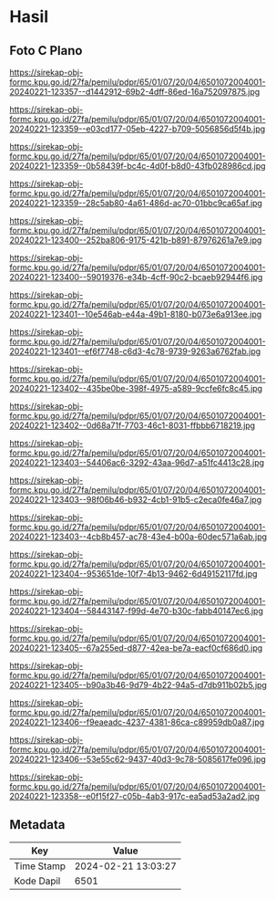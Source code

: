 # Hasil

## Foto C Plano

https://sirekap-obj-formc.kpu.go.id/27fa/pemilu/pdpr/65/01/07/20/04/6501072004001-20240221-123357--d1442912-69b2-4dff-86ed-16a752097875.jpg

https://sirekap-obj-formc.kpu.go.id/27fa/pemilu/pdpr/65/01/07/20/04/6501072004001-20240221-123359--e03cd177-05eb-4227-b709-5056856d5f4b.jpg

https://sirekap-obj-formc.kpu.go.id/27fa/pemilu/pdpr/65/01/07/20/04/6501072004001-20240221-123359--0b58439f-bc4c-4d0f-b8d0-43fb028986cd.jpg

https://sirekap-obj-formc.kpu.go.id/27fa/pemilu/pdpr/65/01/07/20/04/6501072004001-20240221-123359--28c5ab80-4a61-486d-ac70-01bbc9ca65af.jpg

https://sirekap-obj-formc.kpu.go.id/27fa/pemilu/pdpr/65/01/07/20/04/6501072004001-20240221-123400--252ba806-9175-421b-b891-87976261a7e9.jpg

https://sirekap-obj-formc.kpu.go.id/27fa/pemilu/pdpr/65/01/07/20/04/6501072004001-20240221-123400--59019376-e34b-4cff-90c2-bcaeb92944f6.jpg

https://sirekap-obj-formc.kpu.go.id/27fa/pemilu/pdpr/65/01/07/20/04/6501072004001-20240221-123401--10e546ab-e44a-49b1-8180-b073e6a913ee.jpg

https://sirekap-obj-formc.kpu.go.id/27fa/pemilu/pdpr/65/01/07/20/04/6501072004001-20240221-123401--ef6f7748-c6d3-4c78-9739-9263a6762fab.jpg

https://sirekap-obj-formc.kpu.go.id/27fa/pemilu/pdpr/65/01/07/20/04/6501072004001-20240221-123402--435be0be-398f-4975-a589-9ccfe6fc8c45.jpg

https://sirekap-obj-formc.kpu.go.id/27fa/pemilu/pdpr/65/01/07/20/04/6501072004001-20240221-123402--0d68a71f-7703-46c1-8031-ffbbb6718219.jpg

https://sirekap-obj-formc.kpu.go.id/27fa/pemilu/pdpr/65/01/07/20/04/6501072004001-20240221-123403--54406ac6-3292-43aa-96d7-a51fc4413c28.jpg

https://sirekap-obj-formc.kpu.go.id/27fa/pemilu/pdpr/65/01/07/20/04/6501072004001-20240221-123403--98f06b46-b932-4cb1-91b5-c2eca0fe46a7.jpg

https://sirekap-obj-formc.kpu.go.id/27fa/pemilu/pdpr/65/01/07/20/04/6501072004001-20240221-123403--4cb8b457-ac78-43e4-b00a-60dec571a6ab.jpg

https://sirekap-obj-formc.kpu.go.id/27fa/pemilu/pdpr/65/01/07/20/04/6501072004001-20240221-123404--953651de-10f7-4b13-9462-6d49152117fd.jpg

https://sirekap-obj-formc.kpu.go.id/27fa/pemilu/pdpr/65/01/07/20/04/6501072004001-20240221-123404--58443147-f99d-4e70-b30c-fabb40147ec6.jpg

https://sirekap-obj-formc.kpu.go.id/27fa/pemilu/pdpr/65/01/07/20/04/6501072004001-20240221-123405--67a255ed-d877-42ea-be7a-eacf0cf686d0.jpg

https://sirekap-obj-formc.kpu.go.id/27fa/pemilu/pdpr/65/01/07/20/04/6501072004001-20240221-123405--b90a3b46-9d79-4b22-94a5-d7db911b02b5.jpg

https://sirekap-obj-formc.kpu.go.id/27fa/pemilu/pdpr/65/01/07/20/04/6501072004001-20240221-123406--f9eaeadc-4237-4381-86ca-c89959db0a87.jpg

https://sirekap-obj-formc.kpu.go.id/27fa/pemilu/pdpr/65/01/07/20/04/6501072004001-20240221-123406--53e55c62-9437-40d3-9c78-5085617fe096.jpg

https://sirekap-obj-formc.kpu.go.id/27fa/pemilu/pdpr/65/01/07/20/04/6501072004001-20240221-123358--e0f15f27-c05b-4ab3-917c-ea5ad53a2ad2.jpg


## Metadata

| Key        | Value               |
| ---------- | ------------------- |
| Time Stamp | 2024-02-21 13:03:27 |
| Kode Dapil | 6501                |



